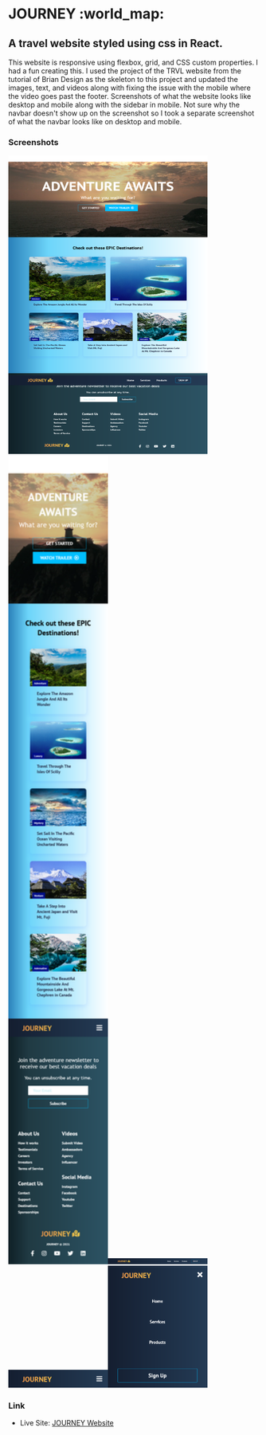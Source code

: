 <h1>JOURNEY :world_map:</h1>

<h2>A travel website styled using css in React. </h2>

<p>This website is responsive using flexbox, grid, and CSS custom properties. I had a fun creating this. I used the project of the TRVL website from the tutorial of Brian Design as the skeleton to this project and updated the images, text, and videos along with fixing the issue with the mobile where the video goes past the footer. Screenshots of what the website looks like desktop and mobile along with the sidebar in mobile. Not sure why the navbar doesn't show up on the screenshot so I took a separate screenshot of what the navbar looks like on desktop and mobile.</p>

### Screenshots

<img src="src/screenshots/desktop.png" width="400" height="600"><img src="src/screenshots/mobile.png" width="200"><img src="src/screenshots/navbar.png" width="200"><img src="src/screenshots/navbar-mobile.png" width="200"><img src="src/screenshots/sidebar.png" width="200">

### Link

- Live Site: [JOURNEY Website]()
